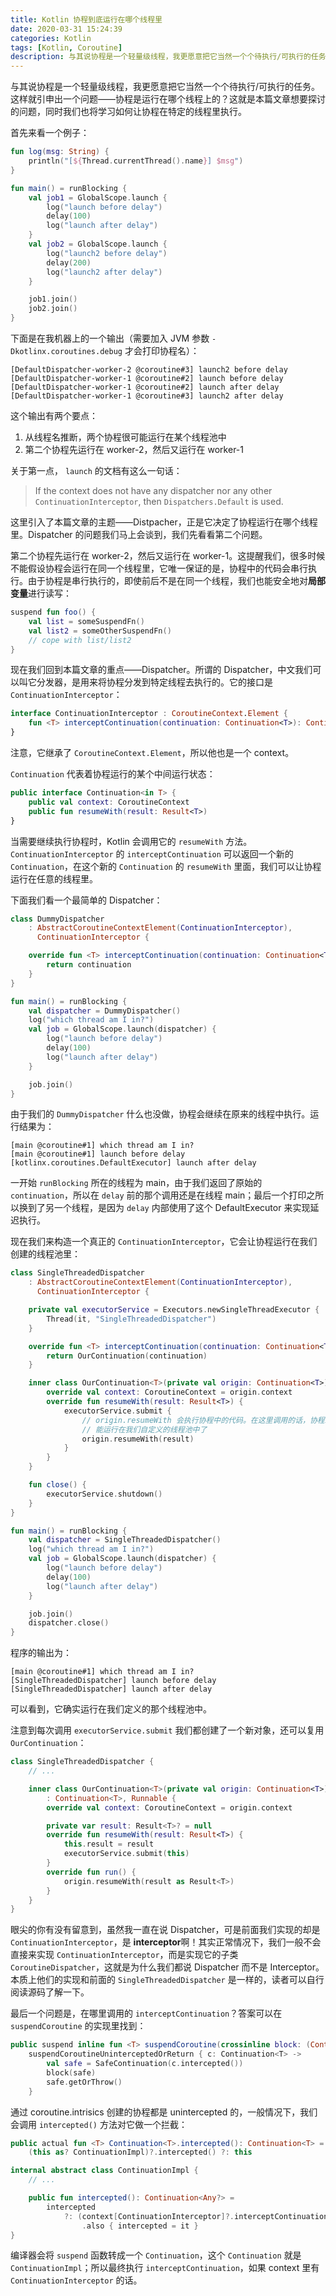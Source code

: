 ```yaml
---
title: Kotlin 协程到底运行在哪个线程里
date: 2020-03-31 15:24:39
categories: Kotlin
tags: [Kotlin, Coroutine]
description: 与其说协程是一个轻量级线程，我更愿意把它当然一个个待执行/可执行的任务。这样就引申出一个问题——协程是运行在哪个线程上的？这就是本篇文章想要探讨的问题，同时我们也将学习如何让协程在特定的线程里执行。
---
```


与其说协程是一个轻量级线程，我更愿意把它当然一个个待执行/可执行的任务。这样就引申出一个问题——协程是运行在哪个线程上的？这就是本篇文章想要探讨的问题，同时我们也将学习如何让协程在特定的线程里执行。

首先来看一个例子：
```kotlin
fun log(msg: String) {
    println("[${Thread.currentThread().name}] $msg")
}

fun main() = runBlocking {
    val job1 = GlobalScope.launch {
        log("launch before delay")
        delay(100)
        log("launch after delay")
    }
    val job2 = GlobalScope.launch {
        log("launch2 before delay")
        delay(200)
        log("launch2 after delay")
    }

    job1.join()
    job2.join()
}
```
下面是在我机器上的一个输出（需要加入 JVM 参数 `-Dkotlinx.coroutines.debug` 才会打印协程名）：
```
[DefaultDispatcher-worker-2 @coroutine#3] launch2 before delay
[DefaultDispatcher-worker-1 @coroutine#2] launch before delay
[DefaultDispatcher-worker-1 @coroutine#2] launch after delay
[DefaultDispatcher-worker-1 @coroutine#3] launch2 after delay
```
这个输出有两个要点：
1. 从线程名推断，两个协程很可能运行在某个线程池中
2. 第二个协程先运行在 worker-2，然后又运行在 worker-1

关于第一点， `launch` 的文档有这么一句话：
> If the context does not have any dispatcher nor any other `ContinuationInterceptor`, then `Dispatchers.Default` is used.

这里引入了本篇文章的主题——Distpacher，正是它决定了协程运行在哪个线程里。Dispatcher 的问题我们马上会谈到，我们先看看第二个问题。

第二个协程先运行在 worker-2，然后又运行在 worker-1。这提醒我们，很多时候不能假设协程会运行在同一个线程里，它唯一保证的是，协程中的代码会串行执行。由于协程是串行执行的，即使前后不是在同一个线程，我们也能安全地对**局部变量**进行读写：
```kotlin
suspend fun foo() {
	val list = someSuspendFn()
	val list2 = someOtherSuspendFn()
	// cope with list/list2
}
```

现在我们回到本篇文章的重点——Dispatcher。所谓的 Dispatcher，中文我们可以叫它分发器，是用来将协程分发到特定线程去执行的。它的接口是 `ContinuationInterceptor`：
```kotlin
interface ContinuationInterceptor : CoroutineContext.Element {
	fun <T> interceptContinuation(continuation: Continuation<T>): Continuation<T>
}
```
注意，它继承了 `CoroutineContext.Element`，所以他也是一个 context。

`Continuation` 代表着协程运行的某个中间运行状态：
```kotlin
public interface Continuation<in T> {
    public val context: CoroutineContext
    public fun resumeWith(result: Result<T>)
}
```
当需要继续执行协程时，Kotlin 会调用它的 `resumeWith` 方法。`ContinuationInterceptor` 的 `interceptContinuation` 可以返回一个新的 `Continuation`，在这个新的 `Continuation` 的 `resumeWith` 里面，我们可以让协程运行在任意的线程里。

下面我们看一个最简单的 Dispatcher：
```kotlin
class DummyDispatcher
    : AbstractCoroutineContextElement(ContinuationInterceptor),
      ContinuationInterceptor {

    override fun <T> interceptContinuation(continuation: Continuation<T>): Continuation<T> {
        return continuation
    }
}

fun main() = runBlocking {
    val dispatcher = DummyDispatcher()
    log("which thread am I in?")
    val job = GlobalScope.launch(dispatcher) {
        log("launch before delay")
        delay(100)
        log("launch after delay")
    }

    job.join()
}
```
由于我们的 `DummyDispatcher` 什么也没做，协程会继续在原来的线程中执行。运行结果为：
```
[main @coroutine#1] which thread am I in?
[main @coroutine#1] launch before delay
[kotlinx.coroutines.DefaultExecutor] launch after delay
```
一开始 `runBlocking` 所在的线程为 main，由于我们返回了原始的 `continuation`，所以在 `delay` 前的那个调用还是在线程 main；最后一个打印之所以换到了另一个线程，是因为 `delay` 内部使用了这个 DefaultExecutor 来实现延迟执行。

现在我们来构造一个真正的 `ContinuationInterceptor`，它会让协程运行在我们创建的线程池里：
```kotlin
class SingleThreadedDispatcher
    : AbstractCoroutineContextElement(ContinuationInterceptor),
      ContinuationInterceptor {

    private val executorService = Executors.newSingleThreadExecutor {
        Thread(it, "SingleThreadedDispatcher")
    }

    override fun <T> interceptContinuation(continuation: Continuation<T>): Continuation<T> {
        return OurContinuation(continuation)
    }

    inner class OurContinuation<T>(private val origin: Continuation<T>) : Continuation<T> {
        override val context: CoroutineContext = origin.context
        override fun resumeWith(result: Result<T>) {
            executorService.submit {
            	// origin.resumeWith 会执行协程中的代码。在这里调用的话，协程就
            	// 能运行在我们自定义的线程池中了
                origin.resumeWith(result)
            }
        }
    }

    fun close() {
        executorService.shutdown()
    }
}

fun main() = runBlocking {
    val dispatcher = SingleThreadedDispatcher()
    log("which thread am I in?")
    val job = GlobalScope.launch(dispatcher) {
        log("launch before delay")
        delay(100)
        log("launch after delay")
    }

    job.join()
    dispatcher.close()
}
```
程序的输出为：
```
[main @coroutine#1] which thread am I in?
[SingleThreadedDispatcher] launch before delay
[SingleThreadedDispatcher] launch after delay
```
可以看到，它确实运行在我们定义的那个线程池中。

注意到每次调用 `executorService.submit` 我们都创建了一个新对象，还可以复用 `OurContinuation`：
```kotlin
class SingleThreadedDispatcher {
	// ...

    inner class OurContinuation<T>(private val origin: Continuation<T>)
        : Continuation<T>, Runnable {
        override val context: CoroutineContext = origin.context

        private var result: Result<T>? = null
        override fun resumeWith(result: Result<T>) {
            this.result = result
            executorService.submit(this)
        }
        override fun run() {
            origin.resumeWith(result as Result<T>)
        }
    }
}

```

眼尖的你有没有留意到，虽然我一直在说 Dispatcher，可是前面我们实现的却是 `ContinuationInterceptor`，是 **interceptor**啊！其实正常情况下，我们一般不会直接来实现 `ContinuationInterceptor`，而是实现它的子类 `CoroutineDispatcher`，这就是为什么我们都说 Dispatcher 而不是 Interceptor。本质上他们的实现和前面的 `SingleThreadedDispatcher` 是一样的，读者可以自行阅读源码了解一下。

最后一个问题是，在哪里调用的 `interceptContinuation`？答案可以在 `suspendCoroutine` 的实现里找到：
```kotlin
public suspend inline fun <T> suspendCoroutine(crossinline block: (Continuation<T>) -> Unit): T =
    suspendCoroutineUninterceptedOrReturn { c: Continuation<T> ->
        val safe = SafeContinuation(c.intercepted())
        block(safe)
        safe.getOrThrow()
    }
```
通过 coroutine.intrisics 创建的协程都是 unintercepted 的，一般情况下，我们会调用 `intercepted()` 方法对它做一个拦截：
```kotlin
public actual fun <T> Continuation<T>.intercepted(): Continuation<T> =
    (this as? ContinuationImpl)?.intercepted() ?: this

internal abstract class ContinuationImpl {
	// ...

	public fun intercepted(): Continuation<Any?> =
        intercepted
            ?: (context[ContinuationInterceptor]?.interceptContinuation(this) ?: this)
                .also { intercepted = it }
}
```
编译器会将 `suspend` 函数转成一个 `Continuation`，这个 `Continuation` 就是 `ContinuationImpl`；所以最终执行 `interceptContinuation`，如果 context 里有 `ContinuationInterceptor` 的话。